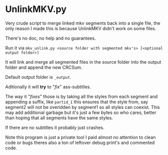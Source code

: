 # UnlinkMKV.py


Very crude script to merge linked mkv segments back into a single file,
the only reason I made this is because UnlinkMKV didn't work on some files.

There's no doc, no help and no guarantees.

Run it via `mkv_unlink.py <source folder with segmented mkv's> [<optional output folder>]`

It will link and merge all segmented files in the source folder into the output folder and append the new CRCSum.

Default output folder is `_output`.

Aditionally it will **try** to "*fix*" ass-subtitles.

The way it "*fixes*" those is by taking all the styles from each segment and appending a suffix, like `partid_1`
this ensures that the style from, say segment2 will not be overidden by segment1 so all styles can coexist.
This may add additional garbage but it's just a few bytes so who cares, better than hoping that all segments have the same styles.

If there are no subtitles it probably just crashes.


Note this program is just a private tool I paid almost no attention to clean code or bugs theres also a ton of leftover debug print's and commented code.
